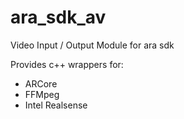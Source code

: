 # ara_sdk_av
Video Input / Output Module for ara sdk

Provides c++ wrappers for:
- ARCore
- FFMpeg
- Intel Realsense
